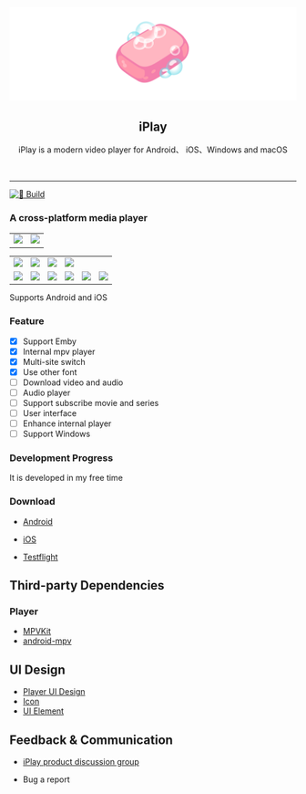 <p align="center">
   <img src="doc/image/AppIcon.png" />
</p>
<h2 align="center">iPlay</h2>
<p align="center">iPlay is a modern video player for Android、 iOS、Windows and macOS</p>
<br />

---

[![🌸 Build](https://github.com/ourfor/iPlayClient/actions/workflows/develop.yml/badge.svg?branch=main)](https://github.com/ourfor/iPlayClient/actions/workflows/develop.yml)

### A cross-platform media player

<table>
<tr>
   <td><img src="./doc/image/20240321_225330.png" /></td>
   <td><img src="./doc/image/20240413_183815.png" /></td>
</tr>
</table>

<table>
<tr>
   <td><img src="./doc/image/Screen-20240319@2x1.png" /></td>
   <td><img src="./doc/image/Screen-20240319@2x.png" /></td>
   <td><img src="./doc/image/Screen-20240319@2x2.png" /></td>
   <td colspan="3"><img src="./doc/image/IMG_0130.png" /></td>
</tr>
<tr>
   <td><img src="./doc/image/Screenshot_2024-04-01-15-33-47-550.jpg" /></td>
   <td><img src="./doc/image/Screenshot_2024-04-01-15-34-35-022.jpg" /></td>
   <td><img src="./doc/image/Screenshot_2024-04-01-15-33-17-258.jpg" /></td>
   <td><img src="./doc/image/Screenshot_2024-04-01-15-30-58-457.jpg" /></td>
   <td><img src="./doc/image/Screenshot_2024-04-01-15-32-39-223.jpg" /></td>
   <td><img src="./doc/image/Screenshot_2024-04-01-15-33-54-903.jpg" /></td>
</tr>
</table>

Supports Android and iOS

### Feature

- [x] Support Emby
- [x] Internal mpv player
- [x] Multi-site switch
- [x] Use other font
- [ ] Download video and audio
- [ ] Audio player
- [ ] Support subscribe movie and series
- [ ] User interface
- [ ] Enhance internal player
- [ ] Support Windows

### Development Progress

It is developed in my free time

### Download

- [Android](https://drive.endemy.me/od_bot/build/iPlay/latest/iPlay.apk)
- [iOS](https://drive.endemy.me/od_bot/build/iPlay/latest/iPlay.ipa)

- [Testflight](https://testflight.apple.com/join/73NHMoP6)

## Third-party Dependencies

### Player

- [MPVKit](https://github.com/cxfksword/MPVKit.git)
- [android-mpv](https://github.com/mpv-android/mpv-android)

## UI Design

- [Player UI Design](https://www.figma.com/file/2LMy996hxF2DZ2jB8eU0Fv/Video-Player-For-Web-%26-Mobile-(Community)?type=design&node-id=18-4120&mode=design&t=4xkVhM84OdC0jy9x-0)
- [Icon](https://www.figma.com/file/9Df5CaFUEomVzn20gRpaX3/Radix-Icons?type=design&node-id=0-1&mode=design&t=rpFwTmQyZQhc016k-0)
- [UI Element](https://www.figma.com/file/B5TV95tj8PrCHwsSa3wV0N/Flat-Icon-Set-(Community)?type=design&node-id=2092-13469&mode=design&t=w8YD9Lw37sz019zc-0)

## Feedback & Communication

* [iPlay product discussion group](https://t.me/iPlayClient)

* Bug a report